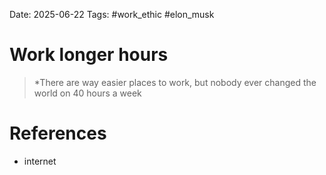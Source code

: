 Date: 2025-06-22
Tags: #work_ethic #elon_musk 


# Work longer hours

>*There are way easier places to work, but nobody ever changed the world on 40 hours a week 

# References
- internet 
 